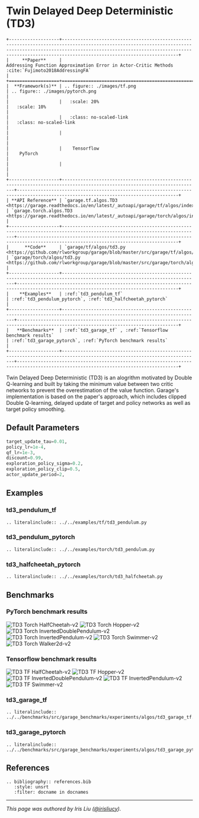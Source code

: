 # Twin Delayed Deep Deterministic (TD3)

```eval_rst
+-------------------+--------------------------------------------------------------------------------------------------------------------------------------------------------------------------------------------------------------------------------------------------------------+
|     **Paper**     |                                                                               Addressing Function Approximation Error in Actor-Critic Methods :cite:`Fujimoto2018AddressingFA`                                                                               |
+===================+==========================================================================================================================+===================================================================================================================================+
|  **Framework(s)** | .. figure:: ./images/tf.png                                                                                              | .. figure:: ./images/pytorch.png                                                                                                  |
|                   |   :scale: 20%                                                                                                            |   :scale: 10%                                                                                                                     |
|                   |   :class: no-scaled-link                                                                                                 |   :class: no-scaled-link                                                                                                          |
|                   |                                                                                                                          |                                                                                                                                   |
|                   |    Tensorflow                                                                                                            |    PyTorch                                                                                                                        |
|                   |                                                                                                                          |                                                                                                                                   |
+-------------------+--------------------------------------------------------------------------------------------------------------------------+-----------------------------------------------------------------------------------------------------------------------------------+
| **API Reference** | `garage.tf.algos.TD3 <https://garage.readthedocs.io/en/latest/_autoapi/garage/tf/algos/index.html#garage.tf.algos.TD3>`_ | `garage.torch.algos.TD3 <https://garage.readthedocs.io/en/latest/_autoapi/garage/torch/algos/index.html#garage.torch.algos.TD3>`_ |
+-------------------+--------------------------------------------------------------------------------------------------------------------------+-----------------------------------------------------------------------------------------------------------------------------------+
|      **Code**     | `garage/tf/algos/td3.py <https://github.com/rlworkgroup/garage/blob/master/src/garage/tf/algos/td3.py>`_                 | `garage/torch/algos/td3.py <https://github.com/rlworkgroup/garage/blob/master/src/garage/torch/algos/td3.py>`_                    |
+-------------------+--------------------------------------------------------------------------------------------------------------------------+-----------------------------------------------------------------------------------------------------------------------------------+
|    **Examples**   | :ref:`td3_pendulum_tf`                                                                                                   | :ref:`td3_pendulum_pytorch`, :ref:`td3_halfcheetah_pytorch`                                                                       |
+-------------------+--------------------------------------------------------------------------------------------------------------------------+-----------------------------------------------------------------------------------------------------------------------------------+
|   **Benchmarks**  | :ref:`td3_garage_tf` , :ref:`Tensorflow benchmark results`                                                               | :ref:`td3_garage_pytorch`, :ref:`PyTorch benchmark results`                                                                       |
+-------------------+--------------------------------------------------------------------------------------------------------------------------+-----------------------------------------------------------------------------------------------------------------------------------+
```

Twin Delayed Deep Deterministic (TD3) is an alogrithm motivated by Double Q-learning and built by taking the minimum value between two critic networks to prevent the overestimation of the value function. Garage's implementation is based on the paper's approach, which includes clipped Double Q-learning, delayed update of target and policy networks as well as target policy smoothing.

## Default Parameters

```py
target_update_tau=0.01,
policy_lr=1e-4,
qf_lr=1e-3,
discount=0.99,
exploration_policy_sigma=0.2,
exploration_policy_clip=0.5,
actor_update_period=2,
```

## Examples

### td3_pendulum_tf

```eval_rst
.. literalinclude:: ../../examples/tf/td3_pendulum.py
```

### td3_pendulum_pytorch

```eval_rst
.. literalinclude:: ../../examples/torch/td3_pendulum.py
```

### td3_halfcheetah_pytorch

```eval_rst
.. literalinclude:: ../../examples/torch/td3_halfcheetah.py
```

## Benchmarks

### PyTorch benchmark results

![TD3 Torch HalfCheetah-v2](images/td3_torch_HalfCheetah-v2.png) ![TD3 Torch Hopper-v2](images/td3_torch_Hopper-v2.png)
![TD3 Torch InvertedDoublePendulum-v2](images/td3_torch_InvertedDoublePendulum-v2.png) ![TD3 Torch InvertedPendulum-v2](images/td3_torch_InvertedPendulum-v2.png)
![TD3 Torch Swimmer-v2](images/td3_torch_Swimmer-v2.png) ![TD3 Torch Walker2d-v2](images/td3_torch_Walker2d-v2.png)

### Tensorflow benchmark results

![TD3 TF HalfCheetah-v2](images/td3_tf_HalfCheetah-v2.png) ![TD3 TF Hopper-v2](images/td3_tf_Hopper-v2.png)
![TD3 TF InvertedDoublePendulum-v2](images/td3_tf_InvertedDoublePendulum-v2.png) ![TD3 TF InvertedPendulum-v2](images/td3_tf_InvertedPendulum-v2.png)
![TD3 TF Swimmer-v2](images/td3_tf_Swimmer-v2.png)

### td3_garage_tf

```eval_rst
.. literalinclude:: ../../benchmarks/src/garage_benchmarks/experiments/algos/td3_garage_tf.py
```

### td3_garage_pytorch

```eval_rst
.. literalinclude:: ../../benchmarks/src/garage_benchmarks/experiments/algos/td3_garage_pytorch.py
```

## References

```eval_rst
.. bibliography:: references.bib
   :style: unsrt
   :filter: docname in docnames
```

----

*This page was authored by Iris Liu ([@irisliucy](https://github.com/irisliucy)).*
